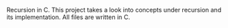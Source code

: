 Recursion in C. This project takes a look into concepts under recursion and its implementation. All files are written in C.